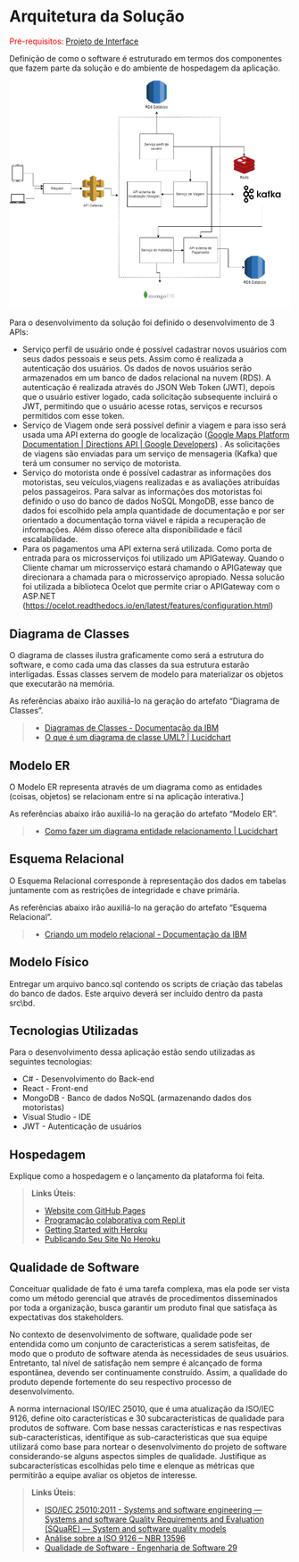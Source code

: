 # Arquitetura da Solução

<span style="color:red">Pré-requisitos: <a href="3-Projeto de Interface.md"> Projeto de Interface</a></span>

Definição de como o software é estruturado em termos dos componentes que fazem parte da solução e do ambiente de hospedagem da aplicação.

![Arquitetura da Solução](img/Pet_uber_drawio.png)

Para o desenvolvimento da solução foi definido o desenvolvimento de 3 APIs:
- Serviço perfil de usuário onde é possível cadastrar novos usuários com seus dados pessoais e seus pets. Assim como é realizada a autenticação dos usuários. Os dados de novos usuários serão armazenados em um banco de dados relacional na nuvem (RDS).  A autenticação é realizada através do JSON Web Token (JWT), depois que o usuário estiver logado, cada solicitação subsequente incluirá o JWT, permitindo que o usuário acesse rotas, serviços e recursos permitidos com esse token.
- Serviço de Viagem onde será possível definir a viagem e para isso será usada uma API externa do google de localização ([Google Maps Platform Documentation  |  Directions API  |  Google Developers](https://developers.google.com/maps/documentation/directions)) . As solicitações de viagens são enviadas para um serviço de mensageria (Kafka) que terá um consumer no serviço de motorista.
- Serviço do motorista onde é possível cadastrar as informações dos motoristas, seu veículos,viagens realizadas e as avaliações atribuídas pelos passageiros. Para salvar as informações dos motoristas foi definido o uso do banco de dados NoSQL MongoDB, esse banco de dados foi escolhido pela ampla quantidade de documentação e por ser orientado a documentação torna viável e rápida a recuperação de informações. Além disso oferece alta disponibilidade e fácil escalabilidade.
- Para os pagamentos uma API externa será utilizada.
Como porta de entrada para os microsserviços foi utilizado um APIGateway. Quando o Cliente chamar um microsserviço estará chamando o APIGateway que direcionara a chamada para o microsserviço apropiado. Nessa solucão foi utilizada a biblioteca Ocelot que permite criar o APIGateway com o ASP.NET (https://ocelot.readthedocs.io/en/latest/features/configuration.html)


## Diagrama de Classes

O diagrama de classes ilustra graficamente como será a estrutura do software, e como cada uma das classes da sua estrutura estarão interligadas. Essas classes servem de modelo para materializar os objetos que executarão na memória.

As referências abaixo irão auxiliá-lo na geração do artefato “Diagrama de Classes”.

> - [Diagramas de Classes - Documentação da IBM](https://www.ibm.com/docs/pt-br/rational-soft-arch/9.6.1?topic=diagrams-class)
> - [O que é um diagrama de classe UML? | Lucidchart](https://www.lucidchart.com/pages/pt/o-que-e-diagrama-de-classe-uml)

## Modelo ER

O Modelo ER representa através de um diagrama como as entidades (coisas, objetos) se relacionam entre si na aplicação interativa.]

As referências abaixo irão auxiliá-lo na geração do artefato “Modelo ER”.

> - [Como fazer um diagrama entidade relacionamento | Lucidchart](https://www.lucidchart.com/pages/pt/como-fazer-um-diagrama-entidade-relacionamento)

## Esquema Relacional

O Esquema Relacional corresponde à representação dos dados em tabelas juntamente com as restrições de integridade e chave primária.
 
As referências abaixo irão auxiliá-lo na geração do artefato “Esquema Relacional”.

> - [Criando um modelo relacional - Documentação da IBM](https://www.ibm.com/docs/pt-br/cognos-analytics/10.2.2?topic=designer-creating-relational-model)

## Modelo Físico

Entregar um arquivo banco.sql contendo os scripts de criação das tabelas do banco de dados. Este arquivo deverá ser incluído dentro da pasta src\bd.

## Tecnologias Utilizadas

Para o desenvolvimento dessa aplicação estão sendo utilizadas as seguintes tecnologias:

- C# - Desenvolvimento do Back-end
- React - Front-end
- MongoDB - Banco de dados NoSQL (armazenando dados dos motoristas)
- Visual Studio - IDE
- JWT - Autenticação de usuários 


## Hospedagem

Explique como a hospedagem e o lançamento da plataforma foi feita.

> **Links Úteis**:
>
> - [Website com GitHub Pages](https://pages.github.com/)
> - [Programação colaborativa com Repl.it](https://repl.it/)
> - [Getting Started with Heroku](https://devcenter.heroku.com/start)
> - [Publicando Seu Site No Heroku](http://pythonclub.com.br/publicando-seu-hello-world-no-heroku.html)

## Qualidade de Software

Conceituar qualidade de fato é uma tarefa complexa, mas ela pode ser vista como um método gerencial que através de procedimentos disseminados por toda a organização, busca garantir um produto final que satisfaça às expectativas dos stakeholders.

No contexto de desenvolvimento de software, qualidade pode ser entendida como um conjunto de características a serem satisfeitas, de modo que o produto de software atenda às necessidades de seus usuários. Entretanto, tal nível de satisfação nem sempre é alcançado de forma espontânea, devendo ser continuamente construído. Assim, a qualidade do produto depende fortemente do seu respectivo processo de desenvolvimento.

A norma internacional ISO/IEC 25010, que é uma atualização da ISO/IEC 9126, define oito características e 30 subcaracterísticas de qualidade para produtos de software.
Com base nessas características e nas respectivas sub-características, identifique as sub-características que sua equipe utilizará como base para nortear o desenvolvimento do projeto de software considerando-se alguns aspectos simples de qualidade. Justifique as subcaracterísticas escolhidas pelo time e elenque as métricas que permitirão a equipe avaliar os objetos de interesse.

> **Links Úteis**:
>
> - [ISO/IEC 25010:2011 - Systems and software engineering — Systems and software Quality Requirements and Evaluation (SQuaRE) — System and software quality models](https://www.iso.org/standard/35733.html/)
> - [Análise sobre a ISO 9126 – NBR 13596](https://www.tiespecialistas.com.br/analise-sobre-iso-9126-nbr-13596/)
> - [Qualidade de Software - Engenharia de Software 29](https://www.devmedia.com.br/qualidade-de-software-engenharia-de-software-29/18209/)

